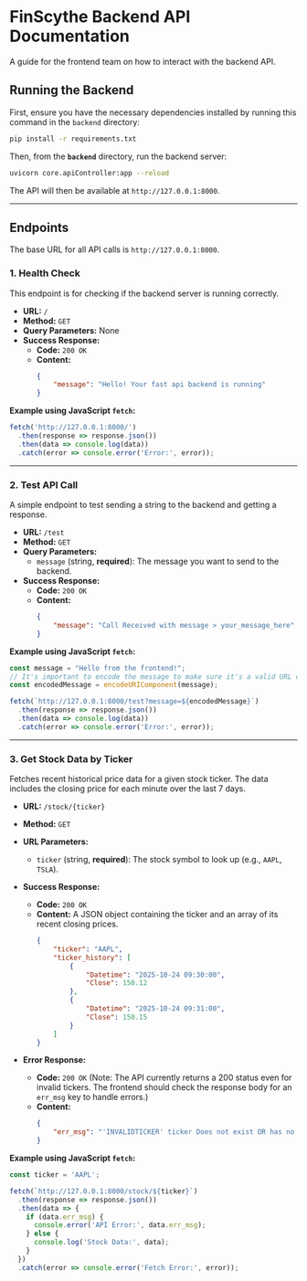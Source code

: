 # FinScythe Backend API Documentation

A guide for the frontend team on how to interact with the backend API.

## Running the Backend

First, ensure you have the necessary dependencies installed by running this command in the `backend` directory:
```bash
pip install -r requirements.txt
```
Then, from the **`backend`** directory, run the backend server:
```bash
uvicorn core.apiController:app --reload
```
The API will then be available at `http://127.0.0.1:8000`.

---

## Endpoints

The base URL for all API calls is `http://127.0.0.1:8000`.

### 1. Health Check

This endpoint is for checking if the backend server is running correctly.

-   **URL:** `/`
-   **Method:** `GET`
-   **Query Parameters:** None
-   **Success Response:**
    -   **Code:** `200 OK`
    -   **Content:** 
        ```json
        {
            "message": "Hello! Your fast api backend is running"
        }
        ```

**Example using JavaScript `fetch`:**
```javascript
fetch('http://127.0.0.1:8000/')
  .then(response => response.json())
  .then(data => console.log(data))
  .catch(error => console.error('Error:', error));
```

---

### 2. Test API Call

A simple endpoint to test sending a string to the backend and getting a response.

-   **URL:** `/test`
-   **Method:** `GET`
-   **Query Parameters:**
    -   `message` (string, **required**): The message you want to send to the backend.
-   **Success Response:**
    -   **Code:** `200 OK`
    -   **Content:** 
        ```json
        {
            "message": "Call Received with message > your_message_here"
        }
        ```

**Example using JavaScript `fetch`:**
```javascript
const message = "Hello from the frontend!";
// It's important to encode the message to make sure it's a valid URL component
const encodedMessage = encodeURIComponent(message);

fetch(`http://127.0.0.1:8000/test?message=${encodedMessage}`)
  .then(response => response.json())
  .then(data => console.log(data))
  .catch(error => console.error('Error:', error));
```

---

### 3. Get Stock Data by Ticker

Fetches recent historical price data for a given stock ticker. The data includes the closing price for each minute over the last 7 days.

-   **URL:** `/stock/{ticker}`
-   **Method:** `GET`
-   **URL Parameters:**
    -   `ticker` (string, **required**): The stock symbol to look up (e.g., `AAPL`, `TSLA`).

-   **Success Response:**
    -   **Code:** `200 OK`
    -   **Content:** A JSON object containing the ticker and an array of its recent closing prices.
        ```json
        {
            "ticker": "AAPL",
            "ticker_history": [
                {
                    "Datetime": "2025-10-24 09:30:00",
                    "Close": 150.12
                },
                {
                    "Datetime": "2025-10-24 09:31:00",
                    "Close": 150.15
                }
            ]
        }
        ```

-   **Error Response:**
    -   **Code:** `200 OK` (Note: The API currently returns a 200 status even for invalid tickers. The frontend should check the response body for an `err_msg` key to handle errors.)
    -   **Content:**
        ```json
        {
            "err_msg": "'INVALIDTICKER' ticker Does not exist OR has no retrievable data"
        }
        ```

**Example using JavaScript `fetch`:**
```javascript
const ticker = 'AAPL';

fetch(`http://127.0.0.1:8000/stock/${ticker}`)
  .then(response => response.json())
  .then(data => {
    if (data.err_msg) {
      console.error('API Error:', data.err_msg);
    } else {
      console.log('Stock Data:', data);
    }
  })
  .catch(error => console.error('Fetch Error:', error));
```